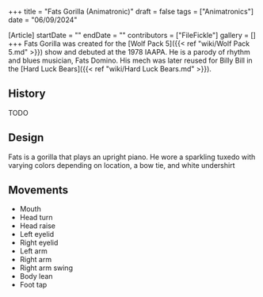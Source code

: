 +++
title = "Fats Gorilla (Animatronic)"
draft = false
tags = ["Animatronics"]
date = "06/09/2024"

[Article]
startDate = ""
endDate = ""
contributors = ["FileFickle"]
gallery = []
+++
Fats Gorilla was created for the [Wolf Pack 5]({{< ref "wiki/Wolf Pack 5.md" >}}) show and debuted at the 1978 IAAPA. He is a parody of rhythm and blues musician, Fats Domino. His mech was later reused for Billy Bill in the [Hard Luck Bears]({{< ref "wiki/Hard Luck Bears.md" >}}).

<h2> History </h2>
TODO

<h2> Design </h2>
Fats is a gorilla that plays an upright piano. He wore a sparkling tuxedo with varying colors depending on location, a bow tie, and white undershirt

<h2> Movements </h2>

* Mouth
* Head turn
* Head raise
* Left eyelid
* Right eyelid
* Left arm
* Right arm
* Right arm swing
* Body lean
* Foot tap


